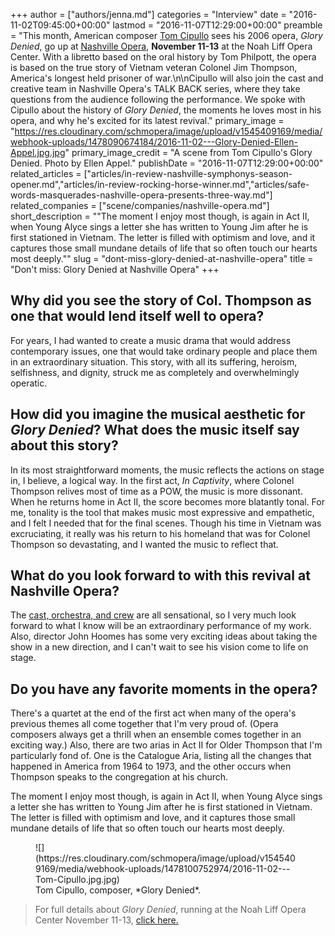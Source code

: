 +++
author = ["authors/jenna.md"]
categories = "Interview"
date = "2016-11-02T09:45:00+00:00"
lastmod = "2016-11-07T12:29:00+00:00"
preamble = "This month, American composer [Tom Cipullo](http://tomcipullo.net/home) sees his 2006 opera, *Glory Denied*, go up at [Nashville Opera](/scene/companies/nashville-opera/), **November 11-13** at the Noah Liff Opera Center. With a libretto based on the oral history by Tom Philpott, the opera is based on the true story of Vietnam veteran Colonel Jim Thompson, America's longest held prisoner of war.\n\nCipullo will also join the cast and creative team in Nashville Opera's TALK BACK series, where they take questions from the audience following the performance. We spoke with Cipullo about the history of *Glory Denied*, the moments he loves most in his opera, and why he's excited for its latest revival."
primary_image = "https://res.cloudinary.com/schmopera/image/upload/v1545409169/media/webhook-uploads/1478090674184/2016-11-02---Glory-Denied-Ellen-Appel.jpg.jpg"
primary_image_credit = "A scene from Tom Cipullo's Glory Denied. Photo by Ellen Appel."
publishDate = "2016-11-07T12:29:00+00:00"
related_articles = ["articles/in-review-nashville-symphonys-season-opener.md","articles/in-review-rocking-horse-winner.md","articles/safe-words-masquerades-nashville-opera-presents-three-way.md"]
related_companies = ["scene/companies/nashville-opera.md"]
short_description = "&quot;The moment I enjoy most though, is again in Act II, when Young Alyce sings a letter she has written to Young Jim after he is first stationed in Vietnam.  The letter is filled with optimism and love, and it captures those small mundane details of life that so often touch our hearts most deeply.&quot;"
slug = "dont-miss-glory-denied-at-nashville-opera"
title = "Don&#039;t miss: Glory Denied at Nashville Opera"
+++

## Why did you see the story of Col. Thompson as one that would lend itself well to opera?

For years, I had wanted to create a music drama that would address contemporary issues, one that would take ordinary people and place them in an extraordinary situation.  This story, with all its suffering, heroism, selfishness, and dignity, struck me as completely and overwhelmingly operatic.  

## How did you imagine the musical aesthetic for *Glory Denied*? What does the music itself say about this story?
 
In its most straightforward moments, the music reflects the actions on stage in, I believe, a logical way.  In the first act, *In Captivity*, where Colonel Thompson relives most of time as a POW, the music is more dissonant.  When he returns home in Act II, the score becomes more blatantly tonal.  For me, tonality is the tool that makes music most expressive and empathetic, and I felt I needed that for the final scenes.  Though his time in Vietnam was excruciating, it really was his return to his homeland that was for Colonel Thompson so devastating, and I wanted the music to reflect that.
 
## What do you look forward to with this revival at Nashville Opera?
 
The [cast, orchestra, and crew](http://www.nashvilleopera.org/glory-denied) are all sensational, so I very much look forward to what I know will be an extraordinary performance of my work.  Also, director John Hoomes has some very exciting ideas about taking the show in a new direction, and I can't wait to see his vision come to life on stage.
 
## Do you have any favorite moments in the opera?
 
There's a quartet at the end of the first act when many of the opera's previous themes all come together that I'm very proud of.  (Opera composers always get a thrill when an ensemble comes together in an exciting way.)  Also, there are two arias in Act II for Older Thompson that I'm particularly fond of.  One is the Catalogue Aria, listing all the changes that happened in America from 1964 to 1973, and the other occurs when Thompson speaks to the congregation at his church.  

The moment I enjoy most though, is again in Act II, when Young Alyce sings a letter she has written to Young Jim after he is first stationed in Vietnam.  The letter is filled with optimism and love, and it captures those small mundane details of life that so often touch our hearts most deeply.

<figure data-type="image">
![](https://res.cloudinary.com/schmopera/image/upload/v1545409169/media/webhook-uploads/1478100752974/2016-11-02---Tom-Cipullo.jpg.jpg)
<figcaption>Tom Cipullo, composer, *Glory Denied*.</figcaption>
</figure>

>For full details about *Glory Denied*, running at the Noah Liff Opera Center November 11-13, [click here.](http://www.nashvilleopera.org/glory-denied)
